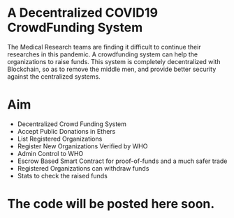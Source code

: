 # A Decentralized COVID19 CrowdFunding System  
The Medical Research teams are finding it difficult to continue their researches in this pandemic. A crowdfunding system can help the organizations to raise funds.
This system is completely decentralized with Blockchain, so as to remove the middle men, and provide better security against the centralized systems.

# Aim  
* Decentralized Crowd Funding System
* Accept Public Donations in Ethers
* List Registered Organizations
* Register New Organizations Verified by WHO
* Admin Control to WHO
* Escrow Based Smart Contract for proof-of-funds and a much safer trade
* Registered Organizations can withdraw funds
* Stats to check the raised funds

# The code will be posted here soon.
